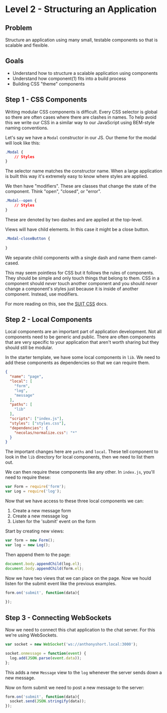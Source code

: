 # Level 2 - Structuring an Application

## Problem

Structure an application using many small, testable components so that is scalable and flexible.

## Goals

* Understand how to structure a scalable application using components
* Understand how component(1) fits into a build process
* Building CSS "theme" components

## Step 1 - CSS Components

Writing modular CSS components is difficult. Every CSS selector is global so there are often cases where there are clashes in names. To help avoid this we write our CSS in a similar way to our JavaScript using BEM-style naming conventions.

Let's say we have a `Modal` constructor in our JS. Our theme for the modal will look like this:

```css
.Modal {
    // Styles
}
```

The selector name matches the constructor name. When a large application is built this way it's extremely easy to know where styles are applied.

We then have "modifiers". These are classes that change the state of the component. Think "open", "closed", or "error".

```css
.Modal--open {
    // Styles
}
```

These are denoted by two dashes and are applied at the top-level. 

Views will have child elements. In this case it might be a close button.

```css
.Modal-closeButton {
    
}
```

We separate child components with a single dash and name them camel-cased. 

This may seem pointless for CSS but it follows the rules of components. They should be simple and only touch things that belong to them. CSS in a component should *never* touch another component and you should *never* change a component's styles just because it is inside of another component. Instead, use modifiers.

For more reading on this, see the [SUIT CSS](https://github.com/suitcss/suit) docs.

## Step 2 - Local Components

Local components are an important part of application development. Not all components need to be generic and public. There are often components that are very specific to your application that aren't worth sharing but they should still be modular.

In the starter template, we have some local components in `lib`. We need to add these components as dependencies so that we can require them.

```json
{
  "name": "page",
  "local": [
    "form",
    "log",
    "message"
  ],
  "paths": [
    "lib"
  ],
  "scripts": ["index.js"],
  "styles": ["styles.css"],
  "dependencies": {
    "necolas/normalize.css": "*"
  }
}
```

The important changes here are `paths` and `local`. These tell component to look in the `lib` directory for local components, then we need to list them out.

We can then require these components like any other. In `index.js`, you'll need to require these:

```js
var Form = require('form');
var Log = require('log');
```

Now that we have access to these three local components we can:

1. Create a new message form
2. Create a new message log
3. Listen for the 'submit' event on the form

Start by creating new views:

```js
var form = new Form();
var log = new Log();
```

Then append them to the page:

```js
document.body.appendChild(log.el);
document.body.appendChild(form.el);
```

Now we have two views that we can place on the page. Now we hould listen for the submit event like the previous examples.

```js
form.on('submit', function(data){
  
});
```

## Step 3 - Connecting WebSockets

Now we need to connect this chat application to the chat server. For this we're using WebSockets.

```js
var socket = new WebSocket('ws://anthonyshort.local:3000');

socket.onmessage = function(event) {
  log.add(JSON.parse(event.data));
};
```

This adds a new `Message` view to the `log` whenever the server sends down a new message.

Now on form submit we need to post a new message to the server:

```js
form.on('submit', function(data){
  socket.send(JSON.stringify(data));
});
```
